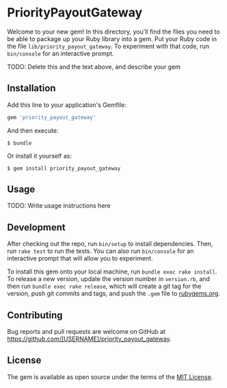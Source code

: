 # PriorityPayoutGateway

Welcome to your new gem! In this directory, you'll find the files you need to be able to package up your Ruby library into a gem. Put your Ruby code in the file `lib/priority_payout_gateway`. To experiment with that code, run `bin/console` for an interactive prompt.

TODO: Delete this and the text above, and describe your gem

## Installation

Add this line to your application's Gemfile:

```ruby
gem 'priority_payout_gateway'
```

And then execute:

    $ bundle

Or install it yourself as:

    $ gem install priority_payout_gateway

## Usage

TODO: Write usage instructions here

## Development

After checking out the repo, run `bin/setup` to install dependencies. Then, run `rake test` to run the tests. You can also run `bin/console` for an interactive prompt that will allow you to experiment.

To install this gem onto your local machine, run `bundle exec rake install`. To release a new version, update the version number in `version.rb`, and then run `bundle exec rake release`, which will create a git tag for the version, push git commits and tags, and push the `.gem` file to [rubygems.org](https://rubygems.org).

## Contributing

Bug reports and pull requests are welcome on GitHub at https://github.com/[USERNAME]/priority_payout_gateway.


## License

The gem is available as open source under the terms of the [MIT License](http://opensource.org/licenses/MIT).

